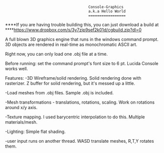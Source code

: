                                           Console-Graphics
                                          a.k.a Hello World
                                          =================
****If you are having trouble building this, you can just download a build at                                           ****https://www.dropbox.com/s/3y7zip9sef2k01d/cgbuild.zip?dl=0

A full blown 3D graphics engine that runs in the windows command prompt. 
3D objects are rendered in real-time as monochromatic ASCII art.

Right now, you can only load one .obj file at a time. 

Before running: set the command prompt's font size to 6 pt. Lucida Console works well.

Features:
-3D Wireframe/solid rendering. Solid rendering done with rasterizer. Z buffer for solid rendering, but it's messed up a little.

-Load meshes from .obj files. Sample .obj is included.

-Mesh transformations - translations, rotations, scaling. Work on rotations around x/y axis.

-Texture mapping. I used barycentric interpolation to do this. Multiple materials/mesh.

-Lighting: Simple flat shading.

-user input runs on another thread. WASD translate meshes, R,T,Y rotates them.
